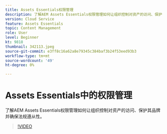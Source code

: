 ```yaml
---
title: Assets Essentials权限管理
description: 了解AEM Assets Essentials权限管理如何让组织控制对资产的访问、保护其品牌并确保法规遵从性。
version: Cloud Service
feature: Assets Essentials
topic: Content Management
role: User
level: Beginner
kt: 9818
thumbnail: 342113.jpeg
source-git-commit: e3ff8c16a62a8e79345c384baf3b24f53eed93b3
workflow-type: tm+mt
source-wordcount: '49'
ht-degree: 0%

---
```



# Assets Essentials中的权限管理

了解AEM Assets Essentials权限管理如何让组织控制对资产的访问、保护其品牌并确保法规遵从性。

>[!VIDEO](https://video.tv.adobe.com/v/342113/?quality=12&learn=on)
